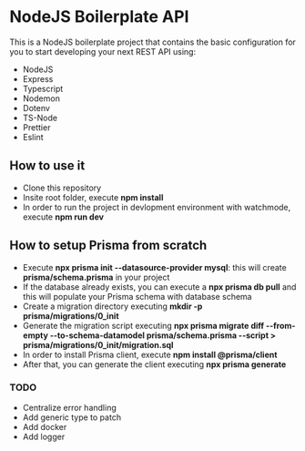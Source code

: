 # NodeJS Boilerplate API

This is a NodeJS boilerplate project that contains the basic configuration for you to start developing your next REST API using:

-   NodeJS
-   Express
-   Typescript
-   Nodemon
-   Dotenv
-   TS-Node
-   Prettier
-   Eslint

## How to use it

-   Clone this repository
-   Insite root folder, execute **npm install**
-   In order to run the project in devlopment environment with watchmode, execute **npm run dev**

## How to setup Prisma from scratch

-   Execute **npx prisma init --datasource-provider mysql**: this will create **prisma/schema.prisma** in your project
-   If the database already exists, you can execute a **npx prisma db pull** and this will populate your Prisma schema with database schema
-   Create a migration directory executing **mkdir -p prisma/migrations/0_init**
-   Generate the migration script executing **npx prisma migrate diff --from-empty --to-schema-datamodel prisma/schema.prisma --script > prisma/migrations/0_init/migration.sql**
-   In order to install Prisma client, execute **npm install @prisma/client**
-   After that, you can generate the client executing **npx prisma generate**

### TODO

-   Centralize error handling
-   Add generic type to patch
-   Add docker
-   Add logger
